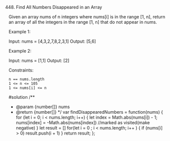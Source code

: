 448. Find All Numbers Disappeared in an Array

Given an array nums of n integers where nums[i] is in the range [1, n], return an array of all the integers in the range [1, n] that do not appear in nums.

 

Example 1:

Input: nums = [4,3,2,7,8,2,3,1]
Output: [5,6]

Example 2:

Input: nums = [1,1]
Output: [2]

 

Constraints:

    n == nums.length
    1 <= n <= 105
    1 <= nums[i] <= n

#solution
/**
 * @param {number[]} nums
 * @return {number[]}
 */
var findDisappearedNumbers = function(nums) {
    for (let i = 0; i < nums.length; i++) {
        let index = Math.abs(nums[i]) - 1;
        nums[index] = -Math.abs(nums[index]) //marked as visited(make negative)
    }
    let result = []
    for(let i = 0 ; i < nums.length; i++ ) {
        if (nums[i] > 0) result.push(i + 1)
    }
    return result;
};

